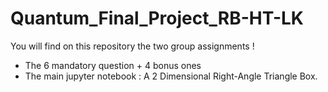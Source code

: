 # Quantum_Final_Project_RB-HT-LK

You will find on this repository the two group assignments ! 

- The 6 mandatory question + 4 bonus ones 
- The main jupyter notebook : A 2 Dimensional Right-Angle Triangle Box. 

